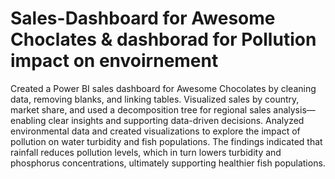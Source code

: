 # Sales-Dashboard for Awesome Choclates & dashborad for Pollution impact on envoirnement   
Created a Power BI sales dashboard for Awesome Chocolates by cleaning data, removing blanks, and linking tables. Visualized sales by country, market share, and used a decomposition tree for regional sales analysis—enabling clear insights and supporting data-driven decisions.
Analyzed environmental data and created visualizations to explore the impact of pollution on water turbidity and fish populations. The findings indicated that rainfall reduces pollution levels, which in turn lowers turbidity and phosphorus concentrations, ultimately supporting healthier fish populations.



